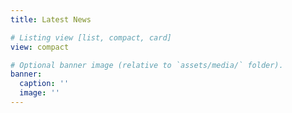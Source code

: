 ```yaml
---
title: Latest News

# Listing view [list, compact, card]
view: compact

# Optional banner image (relative to `assets/media/` folder).
banner:
  caption: ''
  image: ''
---
```

